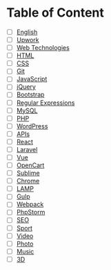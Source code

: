 # Table of Content

- [ ] [English](english/readme.md)
- [ ] [Upwork](upwork/readme.md)
- [ ] [Web Technologies](web/readme.md)
- [ ] [HTML](html/readme.md)
- [ ] [CSS](css/readme.md)
- [ ] [Git](git/readme.md)
- [ ] [JavaScript](javascript/readme.md)
- [ ] [jQuery](jquery/readme.md)
- [ ] [Bootstrap](bootstrap/readme.md)
- [ ] [Regular Expressions](regex/readme.md)
- [ ] [MySQL](mysql/readme.md)
- [ ] [PHP](php/readme.md)
- [ ] [WordPress](wordpress/readme.md)
- [ ] [APIs](apis/readme.md)
- [ ] [React](react/readme.md)
- [ ] [Laravel](laravel/readme.md)
- [ ] [Vue](vue/readme.md)
- [ ] [OpenCart](opencart/readme.md)
- [ ] [Sublime](sublime/readme.md)
- [ ] [Chrome](chrome/readme.md)
- [ ] [LAMP](lamp/readme.md)
- [ ] [Gulp](gulp/readme.md)
- [ ] [Webpack](webpack/readme.md)
- [ ] [PhpStorm](phpstorm/readme.md)
- [ ] [SEO](seo/readme.md)
- [ ] [Sport](sport/readme.md)
- [ ] [Video](video/readme.md)
- [ ] [Photo](photo/readme.md)
- [ ] [Music](music/readme.md)
- [ ] [3D](3d/readme.md)